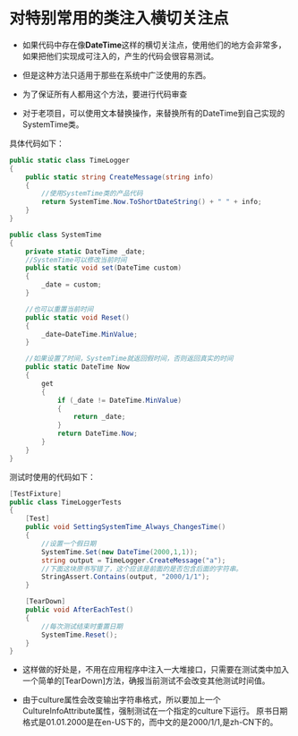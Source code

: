 # 对特别常用的类注入横切关注点
* 如果代码中存在像**DateTime**这样的横切关注点，使用他们的地方会非常多，如果把他们实现成可注入的，产生的代码会很容易测试。

* 但是这种方法只适用于那些在系统中广泛使用的东西。
* 为了保证所有人都用这个方法，要进行代码审查
* 对于老项目，可以使用文本替换操作，来替换所有的DateTime到自己实现的SystemTime类。


具体代码如下：

```csharp
public static class TimeLogger
{
    public static string CreateMessage(string info)
    {
        //使用SystemTime类的产品代码
        return SystemTime.Now.ToShortDateString() + " " + info;
    }
}

public class SystemTime
{
    private static DateTime _date;
    //SystemTime可以修改当前时间
    public static void set(DateTime custom)
    {
        _date = custom;
    }

    //也可以重置当前时间
    public static void Reset()
    {
        _date=DateTime.MinValue;
    }

    //如果设置了时间，SystemTime就返回假时间，否则返回真实的时间
    public static DateTime Now
    {
        get
        {
            if (_date != DateTime.MinValue)
            {
                return _date;
            }
            return DateTime.Now;
        }
    }
}
```

测试时使用的代码如下：

```csharp
[TestFixture]
public class TimeLoggerTests
{
    [Test]
    public void SettingSystemTime_Always_ChangesTime()
    {
        //设置一个假日期
        SystemTime.Set(new DateTime(2000,1,1));
        string output = TimeLogger.CreateMessage("a");
        //下面这块原书写错了，这个应该是前面的是否包含后面的字符串。
        StringAssert.Contains(output, "2000/1/1");
    }

    [TearDown]
    public void AfterEachTest()
    {
        //每次测试结束时重置日期
        SystemTime.Reset();
    }
}
```

* 这样做的好处是，不用在应用程序中注入一大堆接口，只需要在测试类中加入一个简单的[TearDown]方法，确报当前测试不会改变其他测试时间值。

* 由于culture属性会改变输出字符串格式，所以要加上一个CultureInfoAttribute属性，强制测试在一个指定的culture下运行。
原书日期格式是01.01.2000是在en-US下的，而中文的是2000/1/1,是zh-CN下的。